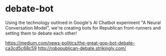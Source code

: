 # debate-bot
Using the technology outlined in Google's AI Chatbot experiment "A Neural Conversation Model", we're creating bots for Republican front-runners and setting them to debate each other!

https://medium.com/news-politics/the-great-gop-bot-debate-ca3cd5c68c59
http://robopublican-debate.strikingly.com/


